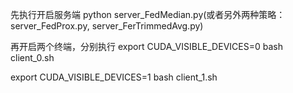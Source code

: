 先执行开启服务端
python server_FedMedian.py(或者另外两种策略：server_FedProx.py, server_FerTrimmedAvg.py)

再开启两个终端，分别执行
export CUDA_VISIBLE_DEVICES=0
bash client_0.sh

export CUDA_VISIBLE_DEVICES=1
bash client_1.sh